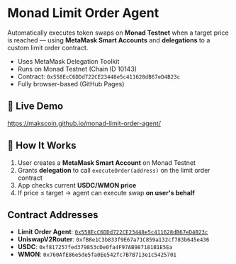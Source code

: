 # Monad Limit Order Agent

Automatically executes token swaps on **Monad Testnet** when a target price is reached — using **MetaMask Smart Accounts** and **delegations** to a custom limit order contract.

- Uses MetaMask Delegation Toolkit  
- Runs on Monad Testnet (Chain ID 10143)  
- Contract: `0x558EcC6DDd722CE23448e5c411628dB67eD4B23c`  
- Fully browser-based (GitHub Pages)


## 🔗 Live Demo

https://makscoin.github.io/monad-limit-order-agent/

## 🚀 How It Works

1. User creates a **MetaMask Smart Account** on Monad Testnet
2. Grants **delegation** to call `executeOrder(address)` on the limit order contract
3. App checks current **USDC/WMON price**
4. If price ≤ target → agent can execute swap **on user's behalf**

## Contract Addresses

- **Limit Order Agent**: [`0x558EcC6DDd722CE23448e5c411628dB67eD4B23c`](https://testnet.monadexplorer.com/address/0x558EcC6DDd722CE23448e5c411628dB67eD4B23c)
- **UniswapV2Router**: `0xfB8e1C3b833f9E67a71C859a132cf783b645e436`
- **USDC**: `0xf817257fed379853cDe0fa4F97AB987181B1E5Ea`
- **WMON**: `0x760AfE86e5de5fa0Ee542fc7B7B713e1c5425701`
